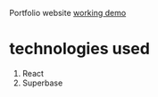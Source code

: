 
Portfolio website [working demo](https://avijitweb.netlify.app/)

# technologies used
1. React
2. Superbase



